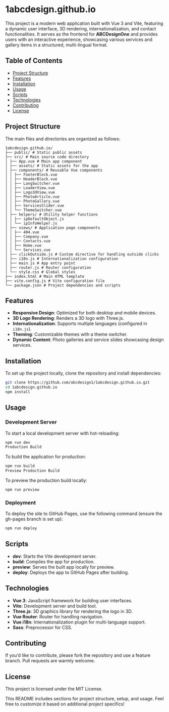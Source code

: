 # 1abcdesign.github.io

This project is a modern web application built with Vue 3 and Vite, featuring a dynamic user interface, 3D rendering, internationalization, and contact functionalities. It serves as the frontend for **ABCDesignOne** and provides users with an interactive experience, showcasing various services and gallery items in a structured, multi-lingual format.

## Table of Contents

- [Project Structure](#project-structure)
- [Features](#features)
- [Installation](#installation)
- [Usage](#usage)
- [Scripts](#scripts)
- [Technologies](#technologies)
- [Contributing](#contributing)
- [License](#license)

## Project Structure

The main files and directories are organized as follows:
```arduino
1abcdesign.github.io/
├── public/ # Static public assets
├── src/ # Main source code directory
│ ├── App.vue # Main app component
│ ├── assets/ # Static assets for the app
│ ├── components/ # Reusable Vue components
│ │ ├── FooterBlock.vue
│ │ ├── HeaderBlock.vue
│ │ ├── LangSwitcher.vue
│ │ ├── LoaderView.vue
│ │ ├── Logo3dView.vue
│ │ ├── PhotoArticle.vue
│ │ ├── PhotoGallery.vue
│ │ ├── ServicesSlider.vue
│ │ └── ThemeSwitcher.vue
│ ├── helpers/ # Utility helper functions
│ │ ├── ipDefaultObject.js
│ │ └── ipInfoHelper.js
│ ├── views/ # Application page components
│ │ ├── 404.vue
│ │ ├── Company.vue
│ │ ├── Contacts.vue
│ │ ├── Home.vue
│ │ └── Services.vue
│ ├── clickOutside.js # Custom directive for handling outside clicks
│ ├── i18n.js # Internationalization configuration
│ ├── main.js # App entry point
│ ├── router.js # Router configuration
│ └── style.css # Global styles
├── index.html # Main HTML template
├── vite.config.js # Vite configuration file
└── package.json # Project dependencies and scripts
```

## Features

- **Responsive Design**: Optimized for both desktop and mobile devices.
- **3D Logo Rendering**: Renders a 3D logo with Three.js.
- **Internationalization**: Supports multiple languages (configured in `i18n.js`).
- **Theming**: Customizable themes with a theme switcher.
- **Dynamic Content**: Photo galleries and service slides showcasing design services.

## Installation

To set up the project locally, clone the repository and install dependencies:

```bash
git clone https://github.com/abcdesign1/1abcdesign.github.io.git
cd 1abcdesign.github.io
npm install
```

## Usage

### Development Server

To start a local development server with hot-reloading:

```bash
npm run dev
Production Build
```

To build the application for production:

```bash
npm run build
Preview Production Build
```

To preview the production build locally:

```bash
npm run preview
```

### Deployment

To deploy the site to GitHub Pages, use the following command (ensure the gh-pages branch is set up):

```bash
npm run deploy
```

## Scripts

- **dev**: Starts the Vite development server.
- **build**: Compiles the app for production.
- **preview**: Serves the built app locally for preview.
- **deploy**: Deploys the app to GitHub Pages after building.

## Technologies

- **Vue 3**: JavaScript framework for building user interfaces.
- **Vite**: Development server and build tool.
- **Three.js**: 3D graphics library for rendering the logo in 3D.
- **Vue Router**: Router for handling navigation.
- **Vue i18n**: Internationalization plugin for multi-language support.
- **Sass**: Preprocessor for CSS.

## Contributing

If you’d like to contribute, please fork the repository and use a feature branch. Pull requests are warmly welcome.

## License

This project is licensed under the MIT License.

This README includes sections for project structure, setup, and usage. Feel free to customize it based on additional project specifics!
